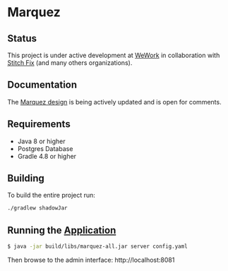 # Marquez

## Status

This project is under active development at [WeWork](https://www.wework.com/) in collaboration with [Stitch Fix](https://www.stitchfix.com) (and many others organizations).

## Documentation

The [Marquez design](https://drive.google.com/open?id=1zxvp-6jv4Gs7eAGFmK0fbKbYL9cbEQrRJKLk3ez4PRA) is being actively updated and is open for comments.

## Requirements

* Java 8 or higher
* Postgres Database
* Gradle 4.8 or higher

## Building

To build the entire project run:

```bash
./gradlew shadowJar
```

## Running the [Application](https://github.com/MarquezProject/marquez/blob/master/src/main/java/marquez/MarquezApplication.java)

```bash
$ java -jar build/libs/marquez-all.jar server config.yaml
```
Then browse to the admin interface: http://localhost:8081